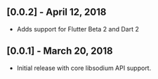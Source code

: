 ## [0.0.2] - April 12, 2018

* Adds support for Flutter Beta 2 and Dart 2

## [0.0.1] - March 20, 2018

* Initial release with core libsodium API support.
